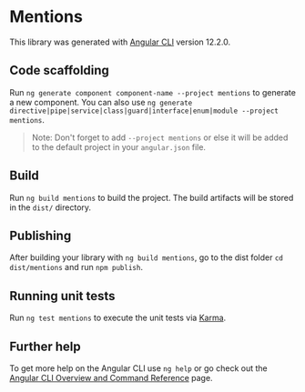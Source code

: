 # Mentions

This library was generated with [Angular CLI](https://github.com/angular/angular-cli) version 12.2.0.

## Code scaffolding

Run `ng generate component component-name --project mentions` to generate a new component. You can also use `ng generate directive|pipe|service|class|guard|interface|enum|module --project mentions`.
> Note: Don't forget to add `--project mentions` or else it will be added to the default project in your `angular.json` file. 

## Build

Run `ng build mentions` to build the project. The build artifacts will be stored in the `dist/` directory.

## Publishing

After building your library with `ng build mentions`, go to the dist folder `cd dist/mentions` and run `npm publish`.

## Running unit tests

Run `ng test mentions` to execute the unit tests via [Karma](https://karma-runner.github.io).

## Further help

To get more help on the Angular CLI use `ng help` or go check out the [Angular CLI Overview and Command Reference](https://angular.io/cli) page.
